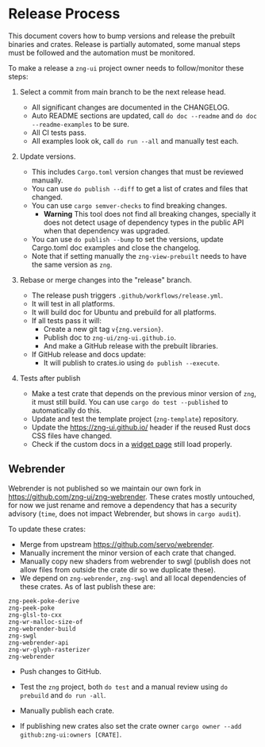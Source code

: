 # Release Process

This document covers how to bump versions and release the prebuilt binaries and crates. Release is partially automated, some manual steps must be followed and the automation must be monitored.

To make a release a `zng-ui` project owner needs to follow/monitor these steps:

1. Select a commit from main branch to be the next release head.
   * All significant changes are documented in the CHANGELOG.
   * Auto README sections are updated, call `do doc --readme` and `do doc --readme-examples` to be sure.
   * All CI tests pass.
   * All examples look ok, call `do run --all` and manually test each.

2. Update versions.
    * This includes `Cargo.toml` version changes that must be reviewed manually.
    * You can use `do publish --diff` to get a list of crates and files that changed.
    * You can use `cargo semver-checks` to find breaking changes.
        - **Warning** This tool does not find all breaking changes, specially it does not detect usage
          of dependency types in the public API when that dependency was upgraded.
    * You can use `do publish --bump` to set the versions, update Cargo.toml doc examples and close the changelog.
    * Note that if setting manually the `zng-view-prebuilt` needs to have the same version as `zng`.

3. Rebase or merge changes into the "release" branch.
    * The release push triggers `.github/workflows/release.yml`.
    * It will test in all platforms.
    * It will build doc for Ubuntu and prebuild for all platforms.
    * If all tests pass it will: 
        - Create a new git tag `v{zng.version}`.
        - Publish doc to `zng-ui/zng-ui.github.io`.
        - And make a GitHub release with the prebuilt libraries.
    * If GitHub release and docs update:
        - It will publish to crates.io using `do publish --execute`.

4. Tests after publish
   * Make a test crate that depends on the previous minor version of `zng`, it must still build.
      You can use `cargo do test --published` to automatically do this.
   * Update and test the template project (`zng-template`) repository.
   * Update the <https://zng-ui.github.io/> header if the reused Rust docs CSS files have changed.
   * Check if the custom docs in a [widget page](https://zng-ui.github.io/doc/zng/text/struct.Text.html) still load properly.

## Webrender

Webrender is not published so we maintain our own fork in <https://github.com/zng-ui/zng-webrender>. These crates mostly untouched,
for now we just rename and remove a dependency that has a security advisory (`time`, does not impact Webrender, but shows in `cargo audit`).

To update these crates:

* Merge from upstream <https://github.com/servo/webrender>.
* Manually increment the minor version of each crate that changed.
* Manually copy new shaders from webrender to swgl (publish does not allow files from outside the crate dir so we duplicate these).
* We depend on `zng-webrender`, `zng-swgl` and all local dependencies of these crates. As of last publish these are:

```
zng-peek-poke-derive
zng-peek-poke
zng-glsl-to-cxx
zng-wr-malloc-size-of
zng-webrender-build
zng-swgl
zng-webrender-api
zng-wr-glyph-rasterizer
zng-webrender
```

* Push changes to GitHub.
* Test the `zng` project, both `do test` and a manual review using `do prebuild` and `do run -all`.
* Manually publish each crate.

* If publishing new crates also set the crate owner `cargo owner --add github:zng-ui:owners [CRATE]`.